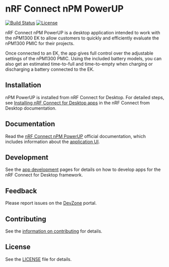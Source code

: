# nRF Connect nPM PowerUP

[![Build Status](https://dev.azure.com/NordicSemiconductor/Wayland/_apis/build/status/NordicPlayground.pc-nrfconnect-npm?branchName=main)](https://dev.azure.com/NordicSemiconductor/Wayland/_build/results?buildId=56483&view=results)
[![License](https://img.shields.io/badge/license-Modified%20BSD%20License-blue.svg)](LICENSE)

nRF Connect nPM PowerUP is a desktop application intended to work with the
nPM1300 EK to allow customers to quickly and efficiently evaluate the nPM1300
PMIC for their projects.

Once connected to an EK, the app gives full control
over the adjustable settings of the nPM1300 PMIC. Using the included battery
models, you can also get an estimated time-to-full and time-to-empty when
charging or discharging a battery connected to the EK.

## Installation

nPM PowerUP is installed from nRF Connect for Desktop. For detailed
steps, see
[Installing nRF Connect for Desktop apps](https://docs.nordicsemi.com/bundle/nrf-connect-desktop/page/installing_apps.html)
in the nRF Connect from Desktop documentation.

## Documentation

Read the
[nRF Connect nPM PowerUP](https://docs.nordicsemi.com/bundle/nrf-connect-npm/page/index.html)
official documentation, which includes information about the
[application UI](https://docs.nordicsemi.com/bundle/nrf-connect-npm/page/overview.html).

## Development

See the
[app development](https://nordicsemiconductor.github.io/pc-nrfconnect-docs/)
pages for details on how to develop apps for the nRF Connect for Desktop
framework.

## Feedback

Please report issues on the [DevZone](https://devzone.nordicsemi.com) portal.

## Contributing

See the
[information on contributing](https://nordicsemiconductor.github.io/pc-nrfconnect-docs/contributing)
for details.

## License

See the [LICENSE](LICENSE) file for details.
